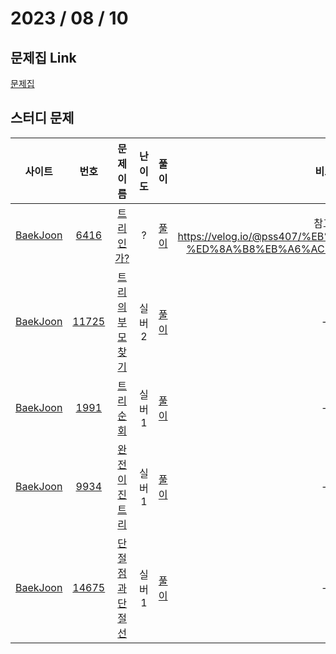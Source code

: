 # 2023 / 08 / 10

## 문제집 Link

[문제집](https://github.com/tony9402/baekjoon/tree/main/tree)

## 스터디 문제

|                사이트                |                      번호                      |                         문제 이름                         | 난이도 |                         풀이                          |                                             비고                                             |
| :----------------------------------: | :--------------------------------------------: | :-------------------------------------------------------: | :----: | :---------------------------------------------------: | :------------------------------------------------------------------------------------------: |
| [BaekJoon](https://www.acmicpc.net/) |  [6416](https://www.acmicpc.net/problem/6416)  |     [트리인가?](https://www.acmicpc.net/problem/6416)     |   ?    | [풀이](../../../../BaekJoon/Solutions/6416_트리인가/) | 참고: <https://velog.io/@pss407/%EB%B0%B1%EC%A4%806416-%ED%8A%B8%EB%A6%AC%EC%9D%B8%EA%B0%80> |
| [BaekJoon](https://www.acmicpc.net/) | [11725](https://www.acmicpc.net/problem/11725) | [트리의 부모 찾기](https://www.acmicpc.net/problem/11725) | 실버2  |                       [풀이]()                        |                                              -                                               |
| [BaekJoon](https://www.acmicpc.net/) |  [1991](https://www.acmicpc.net/problem/1991)  |     [트리 순회](https://www.acmicpc.net/problem/1991)     | 실버1  |                       [풀이]()                        |                                              -                                               |
| [BaekJoon](https://www.acmicpc.net/) |  [9934](https://www.acmicpc.net/problem/9934)  |  [완전 이진 트리](https://www.acmicpc.net/problem/9934)   | 실버1  |                       [풀이]()                        |                                              -                                               |
| [BaekJoon](https://www.acmicpc.net/) | [14675](https://www.acmicpc.net/problem/14675) | [단절점과 단절선](https://www.acmicpc.net/problem/14675)  | 실버1  |                       [풀이]()                        |                                              -                                               |
